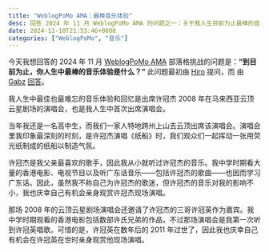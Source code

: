 ```yaml
---
title: "WeblogPoMo AMA：最棒音乐体验"
desc: 回答 2024 年 11 月 WeblogPoMo AMA 的问题之一：关于我人生目前为止最棒的音乐体验。
date: 2024-11-10T21:53:46+0800
categories: ["WeblogPoMo", "音乐"]
---
```


今天我想回答的 2024 年 11 月 [WeblogPoMo AMA](https://weblogpomo.club/challenges) 部落格挑战的问题是：**“到目前为止，你人生中最棒的音乐体验是什么？”** 此问题最初由 [Hiro](https://www.hiro.report/) 提问，而 由 [Gabz](https://gabz.blog/) [回答](https://gabz.blog/posts/the-best-music-related-experience)。

我人生中最佳也最难忘的音乐体验和回忆是出席许冠杰 2008 年在马来西亚云顶云星剧场的演唱会，也是我人生中首次出席演唱会。

当年我还是一名高中生，而我们一家人特地跨州上山去云顶出席该演唱会。演唱会里我印象最深刻的时刻，是许冠杰演唱《纸船》时，我们观众们一起挥动一张用荧光纸制成的纸船以制造气氛。

许冠杰是我父亲最喜欢的歌手，因此我从小就听过许冠杰的音乐。我中学时期看大量的香港电影、电视节目以及听广东话音乐——包括许冠杰的歌曲——也因而学习广东话。因此，虽然我不称自己为许冠杰的歌迷，但许冠杰的音乐对我的影响不小，我也庆幸自己有机会亲身观赏许冠杰现场演唱。

那场 2008 年的云顶云星剧场演唱会还邀请了许冠杰的三哥许冠英作为嘉宾。我中学时期观看的香港电影包括数部许氏兄弟的作品，不过那场演唱会是我第一次听到许冠英唱歌。可惜的是，许冠英在数年后的 2011 年过世了，因此我也庆幸自己有机会在许冠英在世时亲身观赏他现场演唱。
